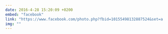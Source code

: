 ```yaml
---
date: 2016-4-28 15:20:09 +0200
embed: "facebook"
link: "https://www.facebook.com/photo.php?fbid=10155498132887524&set=a.495259662523.270639.558382523&type=3&theater"
img: ""
---
```

